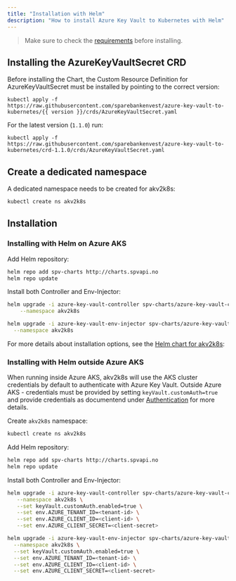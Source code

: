```yaml
---
title: "Installation with Helm"
description: "How to install Azure Key Vault to Kubernetes with Helm"
---
```


> Make sure to check the [requirements](requirements) before installing. 

## Installing the AzureKeyVaultSecret CRD

Before installing the Chart, the Custom Resource Definition for AzureKeyVaultSecret must be installed by pointing to the correct version:

```
kubectl apply -f https://raw.githubusercontent.com/sparebankenvest/azure-key-vault-to-kubernetes/{{ version }}/crds/AzureKeyVaultSecret.yaml
```

For the latest version (`1.1.0`) run:

```
kubectl apply -f https://raw.githubusercontent.com/sparebankenvest/azure-key-vault-to-kubernetes/crd-1.1.0/crds/AzureKeyVaultSecret.yaml
```

## Create a dedicated namespace

A dedicated namespace needs to be created for akv2k8s:

```bash
kubectl create ns akv2k8s
```

## Installation

### Installing with Helm on Azure AKS

Add Helm repository:

```bash
helm repo add spv-charts http://charts.spvapi.no
helm repo update
```

Install both Controller and Env-Injector:

```bash
helm upgrade -i azure-key-vault-controller spv-charts/azure-key-vault-controller \
    --namespace akv2k8s

helm upgrade -i azure-key-vault-env-injector spv-charts/azure-key-vault-env-injector \
  --namespace akv2k8s
```

For more details about installation options, see the [Helm chart for akv2k8s](https://github.com/SparebankenVest/public-helm-charts/tree/master/stable/akv2k8s):

### Installing with Helm outside Azure AKS 

When running inside Azure AKS, akv2k8s will use the AKS cluster credentials by default to authenticate with Azure Key Vault. Outside Azure AKS - credentials must be provided by setting `keyVault.customAuth=true` and provide credentials as documentend under [Authentication](../security/authentication) for more details.

Create `akv2k8s` namespace:

```bash
kubectl create ns akv2k8s
```

Add Helm repository:

```bash
helm repo add spv-charts http://charts.spvapi.no
helm repo update
```

Install both Controller and Env-Injector:

```bash
helm upgrade -i azure-key-vault-controller spv-charts/azure-key-vault-controller \
   --namespace akv2k8s \
   --set keyVault.customAuth.enabled=true \
   --set env.AZURE_TENANT_ID=<tenant-id> \
   --set env.AZURE_CLIENT_ID=<client-id> \
   --set env.AZURE_CLIENT_SECRET=<client-secret>

helm upgrade -i azure-key-vault-env-injector spv-charts/azure-key-vault-env-injector \
  --namespace akv2k8s \
  --set keyVault.customAuth.enabled=true \
  --set env.AZURE_TENANT_ID=<tenant-id> \
  --set env.AZURE_CLIENT_ID=<client-id> \
  --set env.AZURE_CLIENT_SECRET=<client-secret>
```
